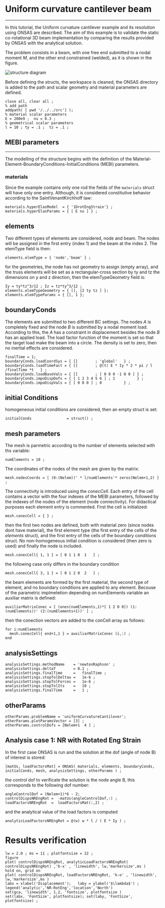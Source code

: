 # Uniform curvature cantilever beam
---

In this tutorial, the Uniform curvature cantilever example and its resolution using ONSAS are described. The aim of this example is to validate the static co-rotational 3D beam implementation by comparing the results provided by ONSAS with the analytical solution.

The problem consists in a beam, with one free end submitted to a nodal moment $M$, and the other end constrained (welded), as it is shown in the figure.

![structure diagram](uniformCurvatureCantilever.svg)

Before defining the structs, the workspace is cleaned, the ONSAS directory is added to the path and scalar geometry and material parameters are defined.
```
close all, clear all ;
% add path
addpath( [ pwd '/../../src'] );
% material scalar parameters
E = 200e9 ;  nu = 0.3 ;
% geometrical scalar parameters
l = 10 ; ty = .1 ;  tz = .1 ;
```

## MEBI parameters
------------------

The modelling of the structure begins with the definition of the Material-Element-BoundaryConditions-InitialConditions (MEBI) parameters.
### materials
 Since the example contains only one rod the fields of the `materials` struct will have only one entry. Although, it is considered constitutive behavior according to the SaintVenantKirchhoff law:
```
materials.hyperElasModel  = { '1DrotEngStrain'} ;
materials.hyperElasParams = { [ E nu ] } ;
```

## elements

Two different types of elements are considered, node and beam. The nodes will be assigned in the first entry (index $1$) and the beam at the index $2$. The elemType field is then:
```
elements.elemType = { 'node','beam' } ;
```
 for the geometries, the node has not geometry to assign (empty array), and the truss elements will be set as a rectangular-cross section by ty and tz the dimensions on y and z direction, then the elemTypeGeometry field is:
```
Iy = ty*tz^3/12 ; Iz = tz*ty^3/12 ;
elements.elemTypeGeometry = { [], [2 ty tz ] };
elements.elemTypeParams = { [], 1 };
```

## boundaryConds

 The elements are submitted to two different BC settings. The nodes $A$ is completely fixed and the node $B$ is submitted by a nodal moment load. According to this, the $A$ has a constraint in displacement besides the node $B$ has an applied load. The load factor function of the moment is set so that the target load make the beam into a circle. The density is set to zero, then no inertial effects are considered.

```
finalTime = 1;
boundaryConds.loadCoordSys = { []        ; 'global'   } ;
boundaryConds.loadTimeFact = { []        ; @(t) E * Iy * 2 * pi / l /finalTime *t   } ;
boundaryConds.loadBaseVals = { []        ; [ 0 0 0 -1 0 0 ] } ;
boundaryConds.impoDispDofs = { [ 1 2 3 4 5 6 ] ; 1          } ;
boundaryConds.impoDispVals = { [ 0 0 0 ] ; 0          } ;
```


## initial Conditions
 homogeneous initial conditions are considered, then an empty struct is set:
```
initialConds                = struct() ;
```

## mesh parameters
 The mesh is parmetric according to the number of elements selected with ths variable:
```
numElements = 10 ;
```
The coordinates of the nodes of the mesh are given by the matrix:
```
mesh.nodesCoords = [ (0:(Nelem))' * l/numElements'* zeros(Nelem+1,2) ] ;
```
The connectivity is introduced using the _conecCell_. Each entry of the cell contains a vector with the four indexes of the MEBI parameters, followed by the indexes of the nodes of the element (node connectivity). For didactical purposes each element entry is commented. First the cell is initialized:
```
mesh.conecCell = { } ;
```
 then the first two nodes are defined, both with material zero (since nodes dont have material), the first element type (the first entry of the cells of the _elements_ struct), and the first entry of the cells of the boundary conditions struct. No non-homogeneous initial condition is considered (then zero is used) and finally the node is included.
```
mesh.conecCell{ 1, 1 } = [ 0 1 1 0  1   ] ;
```
 the following case only differs in the boundary condition
```
mesh.conecCell{ 3, 1 } = [ 0 1 2 0  2   ] ;
```
 the beam elements are formed by the first material, the second type of element, and no boundary conditions are applied to any element. Becouse of the parametric implmetetion depending on numElements variable an auxiliar matrix is defined:
```
auxiliarMatrixConec = [ (ones(numElements,1)*[ 1 2 0 0]) (1:(numElements))' (2:(numElements+1))' ] ;
```
 then the conection vectors are  added to the conCell array as follows:
```
for i:numElements
  mesh.conecCell{ end+1,1 } = auxiliarMatrixConec (i,:) ;
end
```

## analysisSettings
```
analysisSettings.methodName    = 'newtonRaphson' ;
analysisSettings.deltaT        = 0.1 ;
analysisSettings.finalTime     =   finalTime ;
analysisSettings.stopTolDeltau =   1e-6 ;
analysisSettings.stopTolForces =   1e-6 ;
analysisSettings.stopTolIts    =   10 ;
analysisSettings.finalTime     =   1 ;
```

## otherParams
```
otherParams.problemName = 'uniformCurvatureCantilever';
otherParams.plotParamsVector = [3] ;
otherParams.controlDofs = [Nelem+1  4 ] ;
```
## Analysis case 1: NR with Rotated Eng Strain
 In the first case ONSAS is run and the solution at the dof (angle of node B) of interest is stored:
```
[matUs, loadFactorsMat] = ONSAS( materials, elements, boundaryConds, initialConds, mesh, analysisSettings, otherParams ) ;
```
 the control dof to verificate the solution is the node angle B, this corresponds to the following dof number:
```
angleControlDof = (Nelem+1)*6 - 2;
controlDispsNREngRot =  -matUs(angleControlDof,:) ;
loadFactorsNREngRot  =  loadFactorsMat(:,2) ;
```
 and the analytical value of the load factors is computed
```
analyticLoadFactorsNREngRot = @(w) w * l / ( E * Iy ) ;

```
# Results verification

```
lw = 2.0 ; ms = 11 ; plotfontsize = 22 ;
figure
plot( controlDispsNREngRot, analyticLoadFactorsNREngRot( controlDispsNREngRot) ,'b-x' , 'linewidth', lw,'markersize',ms )
hold on, grid on
plot( controlDispsNREngRot, loadFactorsNREngRot, 'k-o' , 'linewidth', lw,'markersize',ms )
labx = xlabel('Displacement');   laby = ylabel('$\lambda$') ;
legend('analytic','NR-RotEng','location','North')
set(gca, 'linewidth', 1.2, 'fontsize', plotfontsize )
set(labx, 'FontSize', plotfontsize); set(laby, 'FontSize', plotfontsize) ;

